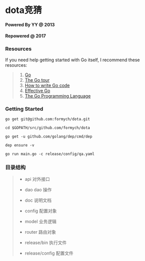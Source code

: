 # dota竞猜
#### Powered By YY @ 2013
#### Repowered @ 2017
### Resources
If you need help getting started with Go itself, I recommend these resources:

> 1. [Go](https://golang.org/)
> 2. [The Go tour](https://tour.golang.org/)
> 3. [How to write Go code](https://golang.org/doc/code.html)
> 4. [Effective Go](https://golang.org/doc/effective_go.html)
> 5. [The Go Programming Language](https://github.com/gopl-zh/gopl-zh.github.com)

### Getting Started
```
go get git@github.com:formych/dota.git

cd $GOPATH/src/github.com/formych/dota

go get -u github.com/golang/dep/cmd/dep

dep ensure -v

go run main.go -c release/config/qa.yaml
```

### 目录结构
> + api                 对外接口
> - dao                 dao 操作
> * doc                 说明文档
> + config              配置对象
> - model               业务逻辑
> * router              路由对象
> + release/bin         执行文件
> * release/config      配置文件
